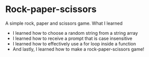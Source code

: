# Rock-paper-scissors
A simple rock, paper and scissors game.
What I learned
  - I learned how to choose a random string from a string array
  - I learned how to receive a prompt that is case insensitive
  - I learned how to effectively use a for loop inside a function
  - And lastly, I learned how to make a rock-paper-scissors game!
